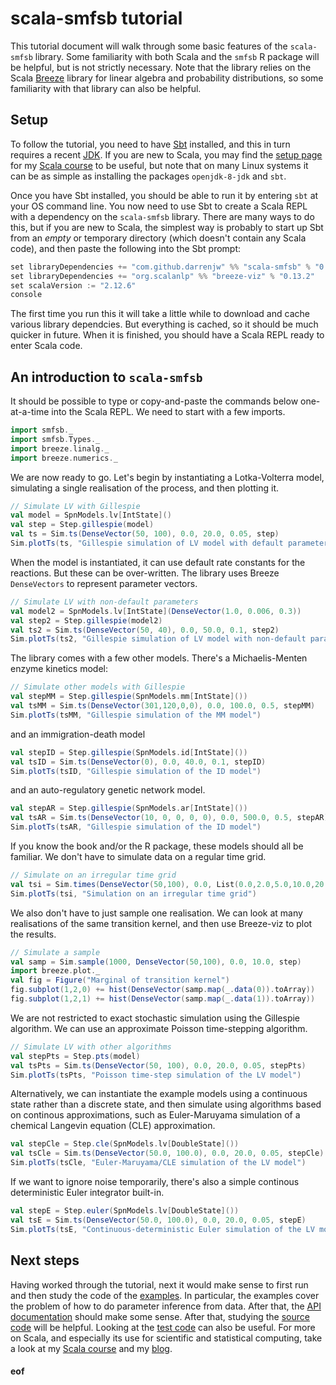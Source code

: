 # scala-smfsb tutorial

This tutorial document will walk through some basic features of the `scala-smfsb` library. Some familiarity with both Scala and the `smfsb` R package will be helpful, but is not strictly necessary. Note that the library relies on the Scala [Breeze](https://github.com/scalanlp/breeze/blob/master/README.md) library for linear algebra and probability distributions, so some familiarity with that library can also be helpful.

## Setup

To follow the tutorial, you need to have [Sbt](http://www.scala-sbt.org/) installed, and this in turn requires a recent [JDK](http://www.oracle.com/technetwork/java/javase/downloads). If you are new to Scala, you may find the [setup page](https://github.com/darrenjw/scala-course/blob/master/Setup.md) for my [Scala course](https://github.com/darrenjw/scala-course/blob/master/StartHere.md) to be useful, but note that on many Linux systems it can be as simple as installing the packages `openjdk-8-jdk` and `sbt`.

Once you have Sbt installed, you should be able to run it by entering `sbt` at your OS command line. You now need to use Sbt to create a Scala REPL with a dependency on the `scala-smfsb` library. There are many ways to do this, but if you are new to Scala, the simplest way is probably to start up Sbt from an _empty_ or temporary directory (which doesn't contain any Scala code), and then paste the following into the Sbt prompt:
```scala
set libraryDependencies += "com.github.darrenjw" %% "scala-smfsb" % "0.2"
set libraryDependencies += "org.scalanlp" %% "breeze-viz" % "0.13.2"
set scalaVersion := "2.12.6"
console
```
The first time you run this it will take a little while to download and cache various library dependcies. But everything is cached, so it should be much quicker in future. When it is finished, you should have a Scala REPL ready to enter Scala code.

## An introduction to `scala-smfsb`

It should be possible to type or copy-and-paste the commands below one-at-a-time into the Scala REPL. We need to start with a few imports.
```scala
import smfsb._
import smfsb.Types._
import breeze.linalg._
import breeze.numerics._
```
We are now ready to go. Let's begin by instantiating a Lotka-Volterra model, simulating a single realisation of the process, and then plotting it.
```scala
// Simulate LV with Gillespie
val model = SpnModels.lv[IntState]()
val step = Step.gillespie(model)
val ts = Sim.ts(DenseVector(50, 100), 0.0, 20.0, 0.05, step)
Sim.plotTs(ts, "Gillespie simulation of LV model with default parameters")
```
When the model is instantiated, it can use default rate constants for the reactions. But these can be over-written. The library uses Breeze `DenseVectors` to represent parameter vectors. 
```scala
// Simulate LV with non-default parameters
val model2 = SpnModels.lv[IntState](DenseVector(1.0, 0.006, 0.3))
val step2 = Step.gillespie(model2)
val ts2 = Sim.ts(DenseVector(50, 40), 0.0, 50.0, 0.1, step2)
Sim.plotTs(ts2, "Gillespie simulation of LV model with non-default parameters")
```
The library comes with a few other models. There's a Michaelis-Menten enzyme kinetics model:
```scala
// Simulate other models with Gillespie
val stepMM = Step.gillespie(SpnModels.mm[IntState]())
val tsMM = Sim.ts(DenseVector(301,120,0,0), 0.0, 100.0, 0.5, stepMM)
Sim.plotTs(tsMM, "Gillespie simulation of the MM model")
```
and an immigration-death model
```scala
val stepID = Step.gillespie(SpnModels.id[IntState]())
val tsID = Sim.ts(DenseVector(0), 0.0, 40.0, 0.1, stepID)
Sim.plotTs(tsID, "Gillespie simulation of the ID model")
```
and an auto-regulatory genetic network model.
```scala
val stepAR = Step.gillespie(SpnModels.ar[IntState]())
val tsAR = Sim.ts(DenseVector(10, 0, 0, 0, 0), 0.0, 500.0, 0.5, stepAR)
Sim.plotTs(tsAR, "Gillespie simulation of the ID model")
```
If you know the book and/or the R package, these models should all be familiar. We don't have to simulate data on a regular time grid.
```scala
// Simulate on an irregular time grid
val tsi = Sim.times(DenseVector(50,100), 0.0, List(0.0,2.0,5.0,10.0,20.0), step)
Sim.plotTs(tsi, "Simulation on an irregular time grid")
```
We also don't have to just sample one realisation. We can look at many realisations of the same transition kernel, and then use Breeze-viz to plot the results.
```scala
// Simulate a sample
val samp = Sim.sample(1000, DenseVector(50,100), 0.0, 10.0, step)
import breeze.plot._
val fig = Figure("Marginal of transition kernel")
fig.subplot(1,2,0) += hist(DenseVector(samp.map(_.data(0)).toArray))
fig.subplot(1,2,1) += hist(DenseVector(samp.map(_.data(1)).toArray))
```
We are not restricted to exact stochastic simulation using the Gillespie algorithm. We can use an approximate Poisson time-stepping algorithm.
```scala
// Simulate LV with other algorithms
val stepPts = Step.pts(model)
val tsPts = Sim.ts(DenseVector(50, 100), 0.0, 20.0, 0.05, stepPts)
Sim.plotTs(tsPts, "Poisson time-step simulation of the LV model")
```
Alternatively, we can instantiate the example models using a continuous state rather than a discrete state, and then simulate using algorithms based on continous approximations, such as Euler-Maruyama simulation of a chemical Langevin equation (CLE) approximation. 
```scala
val stepCle = Step.cle(SpnModels.lv[DoubleState]())
val tsCle = Sim.ts(DenseVector(50.0, 100.0), 0.0, 20.0, 0.05, stepCle)
Sim.plotTs(tsCle, "Euler-Maruyama/CLE simulation of the LV model")
```
If we want to ignore noise temporarily, there's also a simple continous deterministic Euler integrator built-in.
```scala
val stepE = Step.euler(SpnModels.lv[DoubleState]())
val tsE = Sim.ts(DenseVector(50.0, 100.0), 0.0, 20.0, 0.05, stepE)
Sim.plotTs(tsE, "Continuous-deterministic Euler simulation of the LV model")
```

## Next steps

Having worked through the tutorial, next it would make sense to first run and then study the code of the [examples](../examples/). In particular, the examples cover the problem of how to do parameter inference from data. After that, the [API documentation](https://darrenjw.github.io/scala-smfsb/api/smfsb/index.html) should make some sense. After that, studying the [source code](../src/main/scala/smfsb/) will be helpful. Looking at the [test code](../src/test/scala/) can also be useful. For more on Scala, and especially its use for scientific and statistical computing, take a look at my [Scala course](https://github.com/darrenjw/scala-course/blob/master/StartHere.md) and my [blog](https://darrenjw.wordpress.com/).


#### eof

